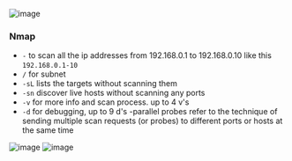 ![image](https://github.com/user-attachments/assets/9d2fb1c0-1ef0-4883-a819-df225ae87e97)


### Nmap
- `-` to scan all the ip addresses from 192.168.0.1 to 192.168.0.10 like this `192.168.0.1-10`
- `/` for subnet
- `-sL` lists the targets without scanning them
- `-sn` discover live hosts without scanning any ports
- `-v` for more info and scan process. up to 4 v's
- `-d` for debugging, up to 9 d's
-parallel probes refer to the technique of sending multiple scan requests (or probes) to different ports or hosts at the same time

![image](https://github.com/user-attachments/assets/4a6c9dbf-ba69-4c37-9ce5-acd8f26b3437)
![image](https://github.com/user-attachments/assets/39d6ea45-b984-4f76-a7c7-1b34e3cc3718)

